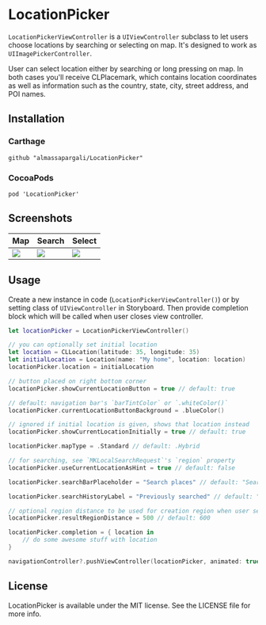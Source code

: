 # LocationPicker

`LocationPickerViewController` is a `UIViewController` subclass to let users choose locations by searching or selecting on map.
It's designed to work as `UIImagePickerController`.

User can select location either by searching or long pressing on map. In both cases you'll receive CLPlacemark, which contains location coordinates as well as information such as the country, state, city, street address, and POI names.

## Installation

### Carthage

```
github "almassapargali/LocationPicker"
```

### CocoaPods

```
pod 'LocationPicker'
```

## Screenshots
| Map | Search | Select |
|---|---|---|
| ![][screen1] | ![][screen3] | ![][screen2] |

## Usage

Create a new instance in code (`LocationPickerViewController()`) or by setting class of `UIViewController` in Storyboard.
Then provide completion block which will be called when user closes view controller.

```swift
let locationPicker = LocationPickerViewController()

// you can optionally set initial location
let location = CLLocation(latitude: 35, longitude: 35)
let initialLocation = Location(name: "My home", location: location)
locationPicker.location = initialLocation

// button placed on right bottom corner
locationPicker.showCurrentLocationButton = true // default: true

// default: navigation bar's `barTintColor` or `.whiteColor()`
locationPicker.currentLocationButtonBackground = .blueColor()

// ignored if initial location is given, shows that location instead
locationPicker.showCurrentLocationInitially = true // default: true

locationPicker.mapType = .Standard // default: .Hybrid

// for searching, see `MKLocalSearchRequest`'s `region` property
locationPicker.useCurrentLocationAsHint = true // default: false

locationPicker.searchBarPlaceholder = "Search places" // default: "Search or enter an address"

locationPicker.searchHistoryLabel = "Previously searched" // default: "Search History"

// optional region distance to be used for creation region when user selects place from search results
locationPicker.resultRegionDistance = 500 // default: 600

locationPicker.completion = { location in
    // do some awesome stuff with location
}

navigationController?.pushViewController(locationPicker, animated: true)
```

## License

LocationPicker is available under the MIT license. See the LICENSE file for more info.

[screen1]:https://raw.githubusercontent.com/almassapargali/LocationPicker/master/Screenshots/screen1.jpg
[screen2]:https://raw.githubusercontent.com/almassapargali/LocationPicker/master/Screenshots/screen2.png
[screen3]:https://raw.githubusercontent.com/almassapargali/LocationPicker/master/Screenshots/screen3.jpg
